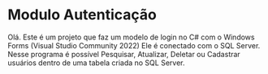 <h1>Modulo Autenticação</h1>
<p>Olá. Este é um projeto que faz um modelo de login no C# com o Windows Forms (Visual Studio Community 2022)
Ele é conectado com o SQL Server. Nesse programa é possível Pesquisar, Atualizar, Deletar ou Cadastrar usuários
dentro de uma tabela criada no SQL Server.</p>
